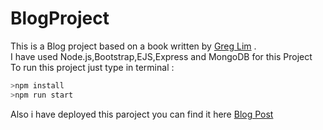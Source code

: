 # BlogProject
This is  a Blog project based on a book written by [Greg Lim](https://github.com/greglim81) . <br> 
I have used Node.js,Bootstrap,EJS,Express and MongoDB for this Project <br>
To run this project just type in terminal :
```javascript
>npm install
>npm run start
```
Also i have deployed this paroject you can find it here 
[Blog Post](https://blogproject2.onrender.com)
